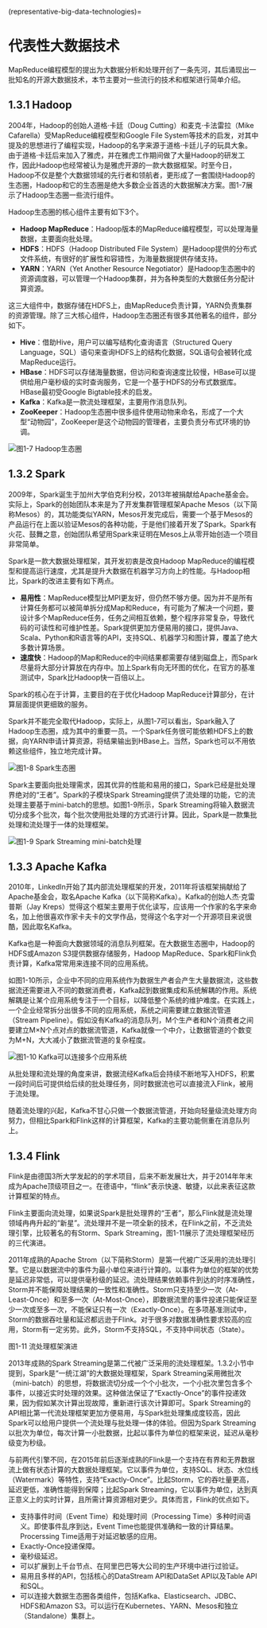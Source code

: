 (representative-big-data-technologies)=
# 代表性大数据技术

MapReduce编程模型的提出为大数据分析和处理开创了一条先河，其后涌现出一批知名的开源大数据技术，本节主要对一些流行的技术和框架进行简单介绍。

## 1.3.1  Hadoop

2004年，Hadoop的创始人道格·卡廷（Doug Cutting）和麦克·卡法雷拉（Mike Cafarella）受MapReduce编程模型和Google File System等技术的启发，对其中提及的思想进行了编程实现，Hadoop的名字来源于道格·卡廷儿子的玩具大象。由于道格·卡廷后来加入了雅虎，并在雅虎工作期间做了大量Hadoop的研发工作，因此Hadoop也经常被认为是雅虎开源的一款大数据框架。时至今日，Hadoop不仅是整个大数据领域的先行者和领航者，更形成了一套围绕Hadoop的生态圈，Hadoop和它的生态圈是绝大多数企业首选的大数据解决方案。图1-7展示了Hadoop生态圈一些流行组件。

Hadoop生态圈的核心组件主要有如下3个。

- **Hadoop MapReduce**：Hadoop版本的MapReduce编程模型，可以处理海量数据，主要面向批处理。
- **HDFS**：HDFS（Hadoop Distributed File System）是Hadoop提供的分布式文件系统，有很好的扩展性和容错性，为海量数据提供存储支持。
- **YARN**：YARN（Yet Another Resource Negotiator）是Hadoop生态圈中的资源调度器，可以管理一个Hadoop集群，并为各种类型的大数据任务分配计算资源。

这三大组件中，数据存储在HDFS上，由MapReduce负责计算，YARN负责集群的资源管理。除了三大核心组件，Hadoop生态圈还有很多其他著名的组件，部分如下。

- **Hive**：借助Hive，用户可以编写结构化查询语言（Structured Query Language，SQL）语句来查询HDFS上的结构化数据，SQL语句会被转化成MapReduce运行。
- **HBase**：HDFS可以存储海量数据，但访问和查询速度比较慢，HBase可以提供给用户毫秒级的实时查询服务，它是一个基于HDFS的分布式数据库。HBase最初受Google Bigtable技术的启发。
- **Kafka**：Kafka是一款流处理框架，主要用作消息队列。
- **ZooKeeper**：Hadoop生态圈中很多组件使用动物来命名，形成了一个大型“动物园”，ZooKeeper是这个动物园的管理者，主要负责分布式环境的协调。

![图1-7  Hadoop生态圈](./img/hadoop.png)

## 1.3.2  Spark

2009年，Spark诞生于加州大学伯克利分校，2013年被捐献给Apache基金会。实际上，Spark的创始团队本来是为了开发集群管理框架Apache Mesos（以下简称Mesos）的，其功能类似YARN，Mesos开发完成后，需要一个基于Mesos的产品运行在上面以验证Mesos的各种功能，于是他们接着开发了Spark。Spark有火花、鼓舞之意，创始团队希望用Spark来证明在Mesos上从零开始创造一个项目非常简单。

Spark是一款大数据处理框架，其开发初衷是改良Hadoop MapReduce的编程模型和提高运行速度，尤其是提升大数据在机器学习方向上的性能。与Hadoop相比，Spark的改进主要有如下两点。

- **易用性**：MapReduce模型比MPI更友好，但仍然不够方便。因为并不是所有计算任务都可以被简单拆分成Map和Reduce，有可能为了解决一个问题，要设计多个MapReduce任务，任务之间相互依赖，整个程序非常复杂，导致代码的可读性和可维护性差。Spark提供更加方便易用的接口，提供Java、Scala、Python和R语言等的API，支持SQL、机器学习和图计算，覆盖了绝大多数计算场景。
- **速度快**：Hadoop的Map和Reduce的中间结果都需要存储到磁盘上，而Spark尽量将大部分计算放在内存中。加上Spark有向无环图的优化，在官方的基准测试中，Spark比Hadoop快一百倍以上。

Spark的核心在于计算，主要目的在于优化Hadoop MapReduce计算部分，在计算层面提供更细致的服务。

Spark并不能完全取代Hadoop，实际上，从图1-7可以看出，Spark融入了Hadoop生态圈，成为其中的重要一员。一个Spark任务很可能依赖HDFS上的数据，向YARN申请计算资源，将结果输出到HBase上。当然，Spark也可以不用依赖这些组件，独立地完成计算。

![图1-8  Spark生态圈](./img/spark.png)

Spark主要面向批处理需求，因其优异的性能和易用的接口，Spark已经是批处理界绝对的“王者”。Spark的子模块Spark Streaming提供了流处理的功能，它的流处理主要基于mini-batch的思想。如图1-9所示，Spark Streaming将输入数据流切分成多个批次，每个批次使用批处理的方式进行计算。因此，Spark是一款集批处理和流处理于一体的处理框架。

![图1-9  Spark Streaming mini-batch处理](./img/spark-streaming-mini-batch.png)

## 1.3.3  Apache Kafka

2010年，LinkedIn开始了其内部流处理框架的开发，2011年将该框架捐献给了Apache基金会，取名Apache Kafka（以下简称Kafka）。Kafka的创始人杰·克雷普斯（Jay Kreps）觉得这个框架主要用于优化读写，应该用一个作家的名字来命名，加上他很喜欢作家卡夫卡的文学作品，觉得这个名字对一个开源项目来说很酷，因此取名Kafka。

Kafka也是一种面向大数据领域的消息队列框架。在大数据生态圈中，Hadoop的HDFS或Amazon S3提供数据存储服务，Hadoop MapReduce、Spark和Flink负责计算，Kafka常常用来连接不同的应用系统。

如图1-10所示，企业中不同的应用系统作为数据生产者会产生大量数据流，这些数据流还需要进入不同的数据消费者，Kafka起到数据集成和系统解耦的作用。系统解耦是让某个应用系统专注于一个目标，以降低整个系统的维护难度。在实践上，一个企业经常拆分出很多不同的应用系统，系统之间需要建立数据流管道（Stream Pipeline）。假如没有Kafka的消息队列，M个生产者和N个消费者之间要建立M×N个点对点的数据流管道，Kafka就像一个中介，让数据管道的个数变为M+N，大大减小了数据流管道的复杂程度。

![图1-10  Kafka可以连接多个应用系统](./img/kafka.png)

从批处理和流处理的角度来讲，数据流经Kafka后会持续不断地写入HDFS，积累一段时间后可提供给后续的批处理任务，同时数据流也可以直接流入Flink，被用于流处理。

随着流处理的兴起，Kafka不甘心只做一个数据流管道，开始向轻量级流处理方向努力，但相比Spark和Flink这样的计算框架，Kafka的主要功能侧重在消息队列上。

## 1.3.4  Flink

Flink是由德国3所大学发起的的学术项目，后来不断发展壮大，并于2014年年末成为Apache顶级项目之一。在德语中，“flink”表示快速、敏捷，以此来表征这款计算框架的特点。

Flink主要面向流处理，如果说Spark是批处理界的“王者”，那么Flink就是流处理领域冉冉升起的“新星”。流处理并不是一项全新的技术，在Flink之前，不乏流处理引擎，比较著名的有Storm、Spark Streaming，图1-11展示了流处理框架经历的三代演进。

2011年成熟的Apache Strom（以下简称Storm）是第一代被广泛采用的流处理引擎。它是以数据流中的事件为最小单位来进行计算的。以事件为单位的框架的优势是延迟非常低，可以提供毫秒级的延迟。流处理结果依赖事件到达的时序准确性，Storm并不能保障处理结果的一致性和准确性。Storm只支持至少一次（At-Least-Once）和至多一次（At-Most-Once），即数据流里的事件投递只能保证至少一次或至多一次，不能保证只有一次（Exactly-Once）。在多项基准测试中，Storm的数据吞吐量和延迟都远逊于Flink。对于很多对数据准确性要求较高的应用，Storm有一定劣势。此外，Storm不支持SQL，不支持中间状态（State）。

图1-11 流处理框架演进

2013年成熟的Spark Streaming是第二代被广泛采用的流处理框架。1.3.2小节中提到，Spark是“一统江湖”的大数据处理框架，Spark Streaming采用微批次（mini-batch）的思想，将数据流切分成一个个小批次，一个小批次里包含多个事件，以接近实时处理的效果。这种做法保证了“Exactly-Once”的事件投递效果，因为假如某次计算出现故障，重新进行该次计算即可。Spark Streaming的API相比第一代流处理框架更加方便易用，与Spark批处理集成度较高，因此Spark可以给用户提供一个流处理与批处理一体的体验。但因为Spark Streaming以批次为单位，每次计算一小批数据，比起以事件为单位的框架来说，延迟从毫秒级变为秒级。

与前两代引擎不同，在2015年前后逐渐成熟的Flink是一个支持在有界和无界数据流上做有状态计算的大数据处理框架。它以事件为单位，支持SQL、状态、水位线（Watermark）等特性，支持“Exactly-Once”。比起Storm，它的吞吐量更高，延迟更低，准确性能得到保障；比起Spark Streaming，它以事件为单位，达到真正意义上的实时计算，且所需计算资源相对更少。具体而言，Flink的优点如下。

- 支持事件时间（Event Time）和处理时间（Processing Time）多种时间语义。即使事件乱序到达，Event Time也能提供准确和一致的计算结果。Procerssing Time适用于对延迟敏感的应用。
- Exactly-Once投递保障。
- 毫秒级延迟。
- 可以扩展到上千台节点、在阿里巴巴等大公司的生产环境中进行过验证。
- 易用且多样的API，包括核心的DataStream API和DataSet API以及Table API和SQL。
- 可以连接大数据生态圈各类组件，包括Kafka、Elasticsearch、JDBC、HDFS和Amazon S3。可以运行在Kubernetes、YARN、Mesos和独立（Standalone）集群上。